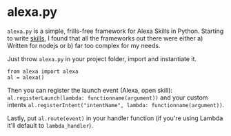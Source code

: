 # alexa.py
`alexa.py` is a simple, frills-free framework for Alexa Skills in Python. Starting to write [skills](https://www.amazon.co.uk/s/ref=nb_sb_noss?url=search-alias%3Dalexa-skills&field-keywords=Dan.ms), I found that all the frameworks out there were either a) Written for nodejs or b) far too complex for my needs.

Just throw `alexa.py` in your project folder, import and instantiate it.

```
from alexa import alexa
al = alexa()
```

Then you can register the launch event (Alexa, open skill): `al.registerLaunch(lambda: functionname(argument))` and your custom intents `al.registerIntent("intentName", lambda: functionname(argument))`.

Lastly, put `al.route(event)` in your handler function (if you're using Lambda it'll default to `lambda_handler`).